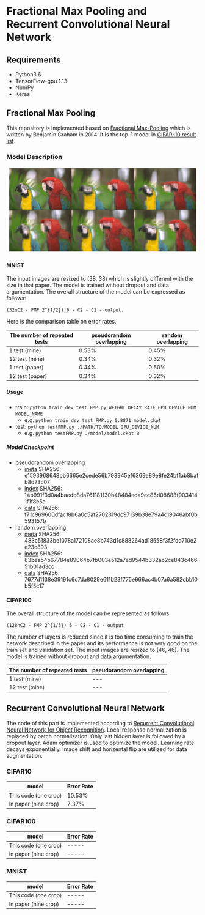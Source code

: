 # Fractional Max Pooling and Recurrent Convolutional Neural Network

## Requirements
- Python3.6
- TensorFlow-gpu 1.13
- NumPy
- Keras

## Fractional Max Pooling
This repository is implemented based on [Fractional Max-Pooling](https://arxiv.org/abs/1412.6071) which is written by Benjamin Graham in 2014. It is the top-1 model in [CIFAR-10 result list](http://rodrigob.github.io/are_we_there_yet/build/classification_datasets_results.html#43494641522d3130).


### Model Description
![The effect of fractional max-pooling](./imgs/fractional_max_pooling.png)
#### MNIST
The input images are resized to (38, 38) which is slightly different with the size in that paper. The model is trained without dropout and data argumentation. The overall structure of the model can be expressed as follows: 
```
(32nC2 - FMP 2^{1/2})_6 - C2 - C1 - output.
```
Here is the comparison table on error rates.  

| The number of repeated tests 	| pseudorandom overlapping 	| random overlapping 	|
|---------------------------	|----------------------		|	--------------		|
| 1 test (mine)				   	|   0.53%                  	|	0.45%				|
| 12 test (mine)                |   0.34%                  	|	0.32%				|
| 1 test (paper)				|	0.44%					|	0.50%				|
| 12 test (paper)				|   0.34%					|	0.32%				|

##### Usage
- train: `python train_dev_test_FMP.py WEIGHT_DECAY_RATE GPU_DEVICE_NUM MODEL_NAME`
	- e.g. `python train_dev_test_FMP.py 0.8871 model.ckpt`
- test: `python testFMP.py ./PATH/TO/MODEL GPU_DEVICE_NUM`
	- e.g. `python testFMP.py ./model/model.ckpt 0`

##### Model Checkpoint
- pseudorandom overlapping
	- [meta](https://cloud.tsinghua.edu.cn/f/4773c8f9ca694b9dbdc4/?dl=1) 
	SHA256: e1593968648bb6665e2cede56b793945ef6369e89e8fe24bf1ab8bafb8d73c07
	- [index](https://cloud.tsinghua.edu.cn/f/781d47b47ee549d9831e/?dl=1) 
	SHA256: 14b991f3d0a4baedb8da761181130b48484eda9ec86d08683f9034141f1f8e5a
	- [data](https://cloud.tsinghua.edu.cn/f/fcc97c71d2c74c38b527/?dl=1) 
	SHA256: f71c969600dfac18b6a0c5af2702319dc97139b38e79a4c19046abf0b593157b
- random overlapping
	- [meta](https://cloud.tsinghua.edu.cn/f/df7e7aef99324e34ae2d/?dl=1) 
	SHA256: 483c51833be1078a172108ae8b743d1c888264ad18558f3f2fdd710e2e23c893
	- [index](https://cloud.tsinghua.edu.cn/f/b2d4eb813b43440fb358/?dl=1) 
	SHA256: 83bea54b67784e89064b7fb003e512a7ed9544b332ab2ce843c46651b01ad3cd
	- [data](https://cloud.tsinghua.edu.cn/f/a9724b756c164574aab3/?dl=1) 
	SHA256: 7677d1138e39191c6c7da8029e611b23f775e966ac4b07a6a582cbb10b5f5c17


#### CIFAR100
The overall structure of the model can be represented as follows:
```
(128nC2 - FMP 2^{1/3})_6 - C2 - C1 - output
```
The number of layers is reduced since it is too time consuming to train the network described in the paper and its performance is not very good on the train set and validation set. The input images are resized to (46, 46). The model is trained without dropout and data argumentation.

| The number of repeated tests 	| pseudorandom overlapping 	| 
|---------------------------	|----------------------		|
| 1 test (mine)				   	|   ---                  	|	
| 12 test (mine)                |   ---                 	|	


## Recurrent Convolutional Neural Network
The code of this part is implemented according to [Recurrent Convolutional Neural Network for Object Recognition](https://ieeexplore.ieee.org/document/7298958/). 
Local response normalization is replaced by batch normalization. Only last hidden layer is followed by a dropout layer. Adam optimizer is used to optimize the model. Learning rate decays exponentially. Image shift and horizental flip are utilized for data augmentation.
### CIFAR10

| model                      	| Error Rate            	| 
|---------------------------	|----------------------		|
| This code (one crop)			|   10.53%                	|	
| In paper (nine crop)          |   7.37%                  	|	

### CIFAR100

| model                      	| Error Rate            	| 
|---------------------------	|----------------------		|
| This code (one crop)			|   -----               	|	
| In paper (nine crop)          |   -----                  	|	

### MNIST

| model                      	| Error Rate            	| 
|---------------------------	|----------------------		|
| This code (one crop)			|   -----               	|	
| In paper (nine crop)          |   -----                  	|	